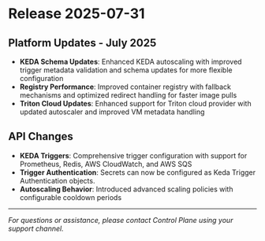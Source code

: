 # Release 2025-07-31

## Platform Updates - July 2025

- **KEDA Schema Updates**: Enhanced KEDA autoscaling with improved trigger metadata validation and schema updates for more flexible configuration
- **Registry Performance**: Improved container registry with fallback mechanisms and optimized redirect handling for faster image pulls
- **Triton Cloud Updates**: Enhanced support for Triton cloud provider with updated autoscaler and improved VM metadata handling

## API Changes

- **KEDA Triggers**: Comprehensive trigger configuration with support for Prometheus, Redis, AWS CloudWatch, and AWS SQS
- **Trigger Authentication**: Secrets can now be configured as Keda Trigger Authentication objects.
- **Autoscaling Behavior**: Introduced advanced scaling policies with configurable cooldown periods

---

_For questions or assistance, please contact Control Plane using your support channel._
